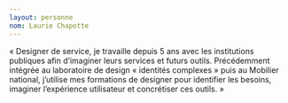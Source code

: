 ```yaml
---
layout: personne
nom: Laurie Chapotte
---
```


« Designer de service, je travaille depuis 5 ans avec les institutions publiques afin d’imaginer leurs services et futurs outils. Précédemment intégrée au laboratoire de design « identités complexes » puis au Mobilier national, j’utilise mes formations de designer pour identifier les besoins, imaginer l’expérience utilisateur et concrétiser ces outils. »
